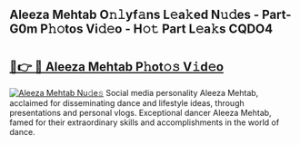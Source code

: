 ## Aleeza Mehtab O𝚗𝚕yf𝚊ns L𝚎a𝚔ed N𝚞𝚍es - Part-G0m P𝚑𝚘tos Vi𝚍𝚎o - H𝚘𝚝 Part L𝚎a𝚔s CQDO4

# <h2><a href="http://kf2cm4g.oniu.top/?m=Aleeza+Mehtab">🔗👉 🔴 Aleeza Mehtab P𝚑ot𝚘𝚜 V𝚒d𝚎o</a></h2>

[![Aleeza Mehtab Nu𝚍e𝚜](https://i.imgur.com/0qMVB7G.gif)](http://kf2cm4g.oniu.top/?m=Aleeza+Mehtab)
Social media personality Aleeza Mehtab, acclaimed for disseminating dance and lifestyle ideas, through presentations and personal vlogs. Exceptional dancer Aleeza Mehtab, famed for their extraordinary skills and accomplishments in the world of dance.  
